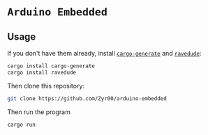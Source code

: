 `Arduino Embedded`
==================

## Usage
If you don't have them already, install [`cargo-generate`] and [`ravedude`]:

```bash
cargo install cargo-generate
cargo install ravedude
```

Then clone this repository:

```bash
git clone https://github.com/Zyr00/arduino-embedded
```

Then run the program

```bash
cargo run
```

[`cargo-generate`]: https://github.com/cargo-generate/cargo-generate
[`ravedude`]: https://github.com/Rahix/avr-hal/tree/next/ravedude
